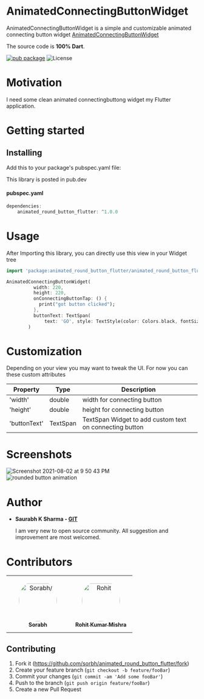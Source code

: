 
# AnimatedConnectingButtonWidget
AnimatedConnectingButtonWidget is a simple and customizable animated connecting button widget [AnimatedConnectingButtonWidget](https://github.com/Sorbh/AnimatedConnectingButtonWidget)

The source code is **100% Dart**.

[![pub package](https://img.shields.io/pub/v/kdgaugeview.svg?style=flat-square)](https://pub.dartlang.org/packages/AnimatedConnectingButtonWidget)  ![License](https://img.shields.io/badge/License-BSD%203--Clause-blue.svg?style=flat-square)


# Motivation

I need some clean animated connectingbuttong widget my Flutter application.

# Getting started

## Installing
Add this to your package's pubspec.yaml file:

This library is posted in pub.dev

#### pubspec.yaml
```dart
dependencies:  
	animated_round_button_flutter: ^1.0.0
```

# Usage

After Importing this library, you can directly use this view in your Widget tree

```dart
import 'package:animated_round_button_flutter/animated_round_button_flutter.dart';
```


```dart
AnimatedConnectingButtonWidget(
          width: 220,
          height: 220,
          onConnectingButtonTap: () {
            print("got button clicked");
          },
          buttonText: TextSpan(
              text: 'GO', style: TextStyle(color: Colors.black, fontSize: 32)),
        )
```

# Customization
  Depending on your view you may want to tweak the UI. For now you can these custom attributes

  | Property | Type | Description |
  |----------|------|-------------|
  | 'width' | double | width for connecting button |
  | 'height' | double | height for connecting button |
  | 'buttonText' | TextSpan | TextSpan Widget to add custom text on connecting button |



# Screenshots
![Screenshot 2021-08-02 at 9 50 43 PM](https://user-images.githubusercontent.com/14270768/127892988-5e3b9500-17c1-48b5-9e0e-7a8c60b35d32.png)    
![rounded button animation](https://user-images.githubusercontent.com/14270768/127893714-492072a4-6a5a-4276-9bdf-30947ecda280.gif)







# Author
  * **Saurabh K Sharma - [GIT](https://github.com/Sorbh)**
  
      I am very new to open source community. All suggestion and improvement are most welcomed. 
      


# Contributors

<table>
<tr>
    <td align="center" style="word-wrap: break-word; width: 150.0; height: 150.0">
        <a href=https://github.com/Sorbh>
            <img src=https://avatars.githubusercontent.com/u/8159377?v=4 width="100;"  style="border-radius:50%;align-items:center;justify-content:center;overflow:hidden;padding-top:10px" alt=Sorabh/>
            <br />
            <sub style="font-size:14px"><b>Sorabh</b></sub>
        </a>
    </td>
    <td align="center" style="word-wrap: break-word; width: 150.0; height: 150.0">
        <a href=https://github.com/RohitKumarMishra>
            <img src=https://avatars.githubusercontent.com/u/14270768?v=4 width="100;"  style="border-radius:50%;align-items:center;justify-content:center;overflow:hidden;padding-top:10px" alt=Rohit Kumar Mishra/>
            <br />
            <sub style="font-size:14px"><b>Rohit Kumar Mishra</b></sub>
        </a>
    </td>
</tr>
</table>
 
  
 
## Contributing

1. Fork it (<https://github.com/sorbh/animated_round_button_flutter/fork>)
2. Create your feature branch (`git checkout -b feature/fooBar`)
3. Commit your changes (`git commit -am 'Add some fooBar'`)
4. Push to the branch (`git push origin feature/fooBar`)
5. Create a new Pull Request

